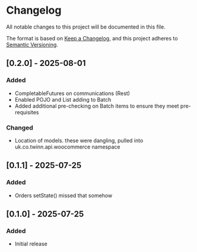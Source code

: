 # Changelog

All notable changes to this project will be documented in this file.

The format is based on [Keep a Changelog](https://keepachangelog.com/en/1.0.0/),
and this project adheres to [Semantic Versioning](https://semver.org/spec/v2.0.0.html).

## [0.2.0] - 2025-08-01

### Added
- CompletableFutures on communications (Rest)
- Enabled POJO and List<POJO> adding to Batch
- Added additional pre-checking on Batch items to ensure they meet pre-requisites

### Changed
- Location of models. these were dangling, pulled into uk.co.twinn.api.woocommerce namespace


## [0.1.1] - 2025-07-25

### Added 
- Orders setState() missed that somehow

## [0.1.0] - 2025-07-25

### Added
- Initial release
